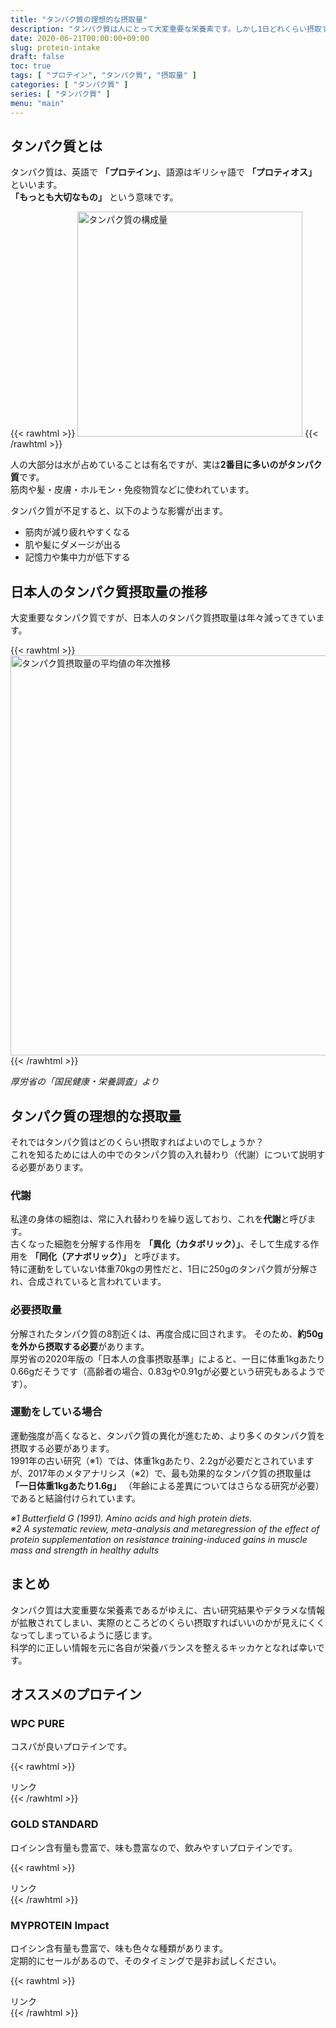```yaml
---
title: "タンパク質の理想的な摂取量"
description: "タンパク質は人にとって大変重要な栄養素です。しかし1日どれくらい摂取すればいいのかについては色々な議論があります。今回はそんなプロテインの摂取量について解説します。"
date: 2020-06-21T00:00:00+09:00
slug: protein-intake
draft: false
toc: true
tags: [ "プロテイン", "タンパク質", "摂取量" ]
categories: [ "タンパク質" ]
series: [ "タンパク質" ]
menu: "main"
---
```


## タンパク質とは

タンパク質は、英語で **「プロテイン」**、語源はギリシャ語で **「プロティオス」** といいます。  
**「もっとも大切なもの」** という意味です。  

{{< rawhtml >}}
<img width="360px" src="/img/protein_content.png" alt="タンパク質の構成量" />
{{< /rawhtml >}}

人の大部分は水が占めていることは有名ですが、実は**2番目に多いのがタンパク質**です。  
筋肉や髪・皮膚・ホルモン・免疫物質などに使われています。  

タンパク質が不足すると、以下のような影響が出ます。  

- 筋肉が減り疲れやすくなる
- 肌や髪にダメージが出る
- 記憶力や集中力が低下する

## 日本人のタンパク質摂取量の推移

大変重要なタンパク質ですが、日本人のタンパク質摂取量は年々減ってきています。  

{{< rawhtml >}}
<img width="640px" src="/img/protein_transitive_graph.png" alt="タンパク質摂取量の平均値の年次推移" />
{{< /rawhtml >}}

*厚労省の「国民健康・栄養調査」より*

## タンパク質の理想的な摂取量

それではタンパク質はどのくらい摂取すればよいのでしょうか？  
これを知るためには人の中でのタンパク質の入れ替わり（代謝）について説明する必要があります。  

### 代謝

私達の身体の細胞は、常に入れ替わりを繰り返しており、これを**代謝**と呼びます。  
古くなった細胞を分解する作用を **「異化（カタボリック）」**、そして生成する作用を **「同化（アナボリック）」** と呼びます。  
特に運動をしていない体重70kgの男性だと、1日に250gのタンパク質が分解され、合成されていると言われています。  

### 必要摂取量

分解されたタンパク質の8割近くは、再度合成に回されます。
そのため、**約50gを外から摂取する必要**があります。  
厚労省の2020年版の「日本人の食事摂取基準」によると、一日に体重1kgあたり0.66gだそうです（高齢者の場合、0.83gや0.91gが必要という研究もあるようです）。  

### 運動をしている場合

運動強度が高くなると、タンパク質の異化が進むため、より多くのタンパク質を摂取する必要があります。  
1991年の古い研究（※1）では、体重1kgあたり、2.2gが必要だとされていますが、2017年のメタアナリシス（※2）で、最も効果的なタンパク質の摂取量は **「一日体重1kgあたり1.6g」** （年齢による差異についてはさらなる研究が必要）であると結論付けられています。  

*※1 Butterfield G (1991). Amino acids and high protein diets.*  
*※2 A systematic review, meta-analysis and metaregression of the effect of protein supplementation on resistance training-induced gains in muscle mass and strength in healthy adults*

## まとめ

タンパク質は大変重要な栄養素であるがゆえに、古い研究結果やデタラメな情報が拡散されてしまい、実際のところどのくらい摂取すればいいのかが見えにくくなってしまっているように感じます。  
科学的に正しい情報を元に各自が栄養バランスを整えるキッカケとなれば幸いです。

## オススメのプロテイン

### WPC PURE

コスパが良いプロテインです。

{{< rawhtml >}}
<!-- START MoshimoAffiliateEasyLink -->
<script type="text/javascript">
(function(b,c,f,g,a,d,e){b.MoshimoAffiliateObject=a;
b[a]=b[a]||function(){arguments.currentScript=c.currentScript
||c.scripts[c.scripts.length-2];(b[a].q=b[a].q||[]).push(arguments)};
c.getElementById(a)||(d=c.createElement(f),d.src=g,
d.id=a,e=c.getElementsByTagName("body")[0],e.appendChild(d))})
(window,document,"script","//dn.msmstatic.com/site/cardlink/bundle.js","msmaflink");
msmaflink({"n":"リミテスト ホエイプロテイン コーヒー 1kg WPC PURE 人工甘味料 香料 無添加 国産 国内自社工場製造","b":"","t":"","d":"https:\/\/thumbnail.image.rakuten.co.jp","c_p":"\/@0_mall\/limitest\/cabinet","p":["\/imgrc0075849423.jpg","\/item_wpc_moet.jpg","\/07161726\/imgrc0079499125.jpg"],"u":{"u":"https:\/\/item.rakuten.co.jp\/limitest\/70003300\/","t":"rakuten","r_v":""},"aid":{"rakuten":"2035711","yahoo":"2036424"},"eid":"OqY6M","s":"s"});
</script>
<div id="msmaflink-OqY6M">リンク</div>
<!-- MoshimoAffiliateEasyLink END -->
{{< /rawhtml >}}

### GOLD STANDARD

ロイシン含有量も豊富で、味も豊富なので、飲みやすいプロテインです。  

{{< rawhtml >}}
<!-- START MoshimoAffiliateEasyLink -->
<script type="text/javascript">
(function(b,c,f,g,a,d,e){b.MoshimoAffiliateObject=a;
b[a]=b[a]||function(){arguments.currentScript=c.currentScript
||c.scripts[c.scripts.length-2];(b[a].q=b[a].q||[]).push(arguments)};
c.getElementById(a)||(d=c.createElement(f),d.src=g,
d.id=a,e=c.getElementsByTagName("body")[0],e.appendChild(d))})
(window,document,"script","//dn.msmstatic.com/site/cardlink/bundle.js","msmaflink");
msmaflink({"n":"【送料無料】[目玉]【正規代理店】ゴールドスタンダード 100％ ホエイ プロテイン ダブルリッチチョコレート 2.27kgビターな大人のチョコレート味！ プロテイン 女性 Optimum Nutrition オプティマム [Informed choice]","b":"","t":"","d":"https:\/\/thumbnail.image.rakuten.co.jp","c_p":"\/@0_mall\/proteinusa\/cabinet\/item\/o_01","p":["\/op-05126.jpg","\/sub\/op-05126_1.jpg","\/sub\/op-05126_5.jpg"],"u":{"u":"https:\/\/item.rakuten.co.jp\/proteinusa\/op-02866\/","t":"rakuten","r_v":""},"aid":{"rakuten":"2035711","yahoo":"2036424"},"eid":"YU9b4","s":"s"});
</script>
<div id="msmaflink-YU9b4">リンク</div>
<!-- MoshimoAffiliateEasyLink END -->
{{< /rawhtml >}}

### MYPROTEIN Impact

ロイシン含有量も豊富で、味も色々な種類があります。  
定期的にセールがあるので、そのタイミングで是非お試しください。  

{{< rawhtml >}}
<!-- START MoshimoAffiliateEasyLink -->
<script type="text/javascript">
(function(b,c,f,g,a,d,e){b.MoshimoAffiliateObject=a;
b[a]=b[a]||function(){arguments.currentScript=c.currentScript
||c.scripts[c.scripts.length-2];(b[a].q=b[a].q||[]).push(arguments)};
c.getElementById(a)||(d=c.createElement(f),d.src=g,
d.id=a,e=c.getElementsByTagName("body")[0],e.appendChild(d))})
(window,document,"script","//dn.msmstatic.com/site/cardlink/bundle.js","msmaflink");
msmaflink({"n":"マイプロテイン 公式 【MyProtein】　Impact　ホエイプロテイン　（チョコレートシリーズ） 1kg　約40食分【楽天海外直送】","b":"","t":"","d":"https:\/\/thumbnail.image.rakuten.co.jp","c_p":"\/@0_mall\/myprotein\/cabinet","p":["\/it\/10530943_1kg_choc_tp.jpg","\/s\/b2_rank2.jpg","\/io\/iwp_chocolate_1_25kg.jpg"],"u":{"u":"https:\/\/item.rakuten.co.jp\/myprotein\/10530943_1000_chocolate\/","t":"rakuten","r_v":""},"aid":{"rakuten":"2035711","yahoo":"2036424"},"eid":"6KGat","s":"s"});
</script>
<div id="msmaflink-6KGat">リンク</div>
<!-- MoshimoAffiliateEasyLink END -->
{{< /rawhtml >}}
